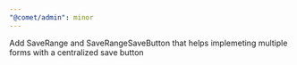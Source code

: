 ```yaml
---
"@comet/admin": minor
---
```


Add SaveRange and SaveRangeSaveButton that helps implemeting multiple forms with a centralized save button
